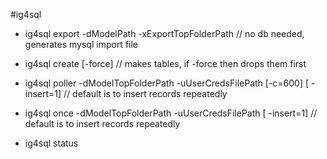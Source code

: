 
#ig4sql

* ig4sql  export -dModelPath -xExportTopFolderPath // no db needed, generates mysql import file

* ig4sql  create [-force] // makes tables, if -force then drops them first

* ig4sql  poller  -dModelTopFolderPath -uUserCredsFilePath  [-c=600] [ -insert=1] // default is to insert records repeatedly

* ig4sql  once  -dModelTopFolderPath  -uUserCredsFilePath [ -insert=1] // default is to insert records repeatedly

* ig4sql status


